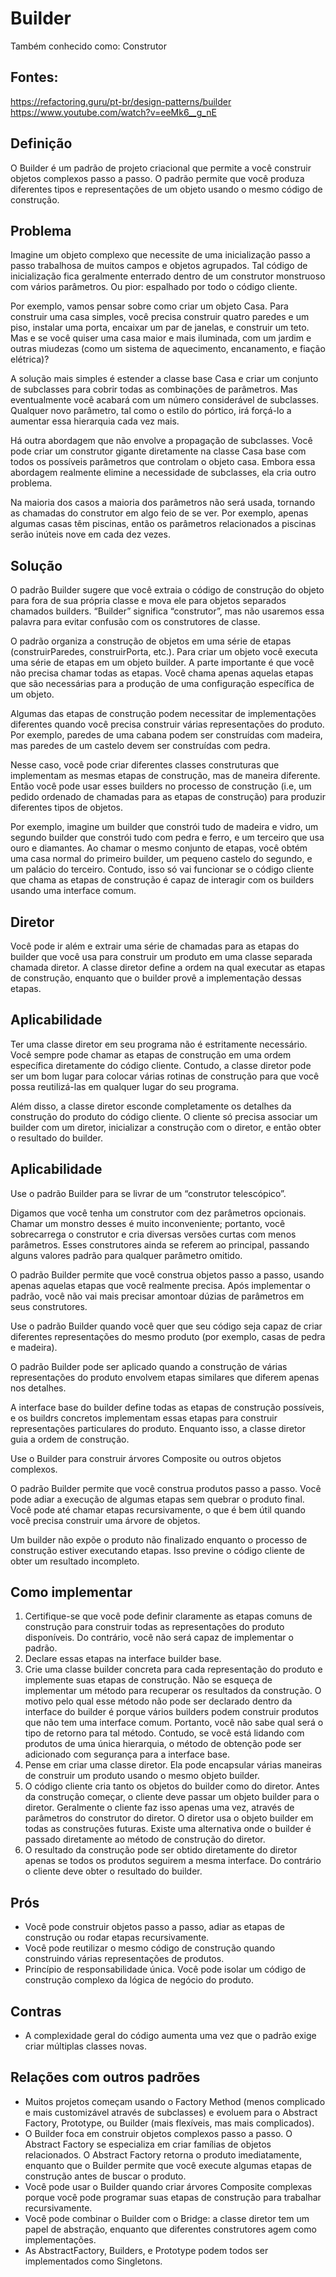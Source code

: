 ﻿# Builder

Também conhecido como: Construtor

## Fontes: 

https://refactoring.guru/pt-br/design-patterns/builder
https://www.youtube.com/watch?v=eeMk6__g_nE

## Definição

O Builder é um padrão de projeto criacional que permite a você construir objetos complexos passo a passo. O padrão permite que você produza diferentes tipos e representações de um objeto usando o mesmo código de construção.

## Problema

Imagine um objeto complexo que necessite de uma inicialização passo a passo trabalhosa de muitos campos e objetos agrupados. Tal código de inicialização fica geralmente enterrado dentro de um construtor monstruoso com vários parâmetros. Ou pior: espalhado por todo o código cliente.

Por exemplo, vamos pensar sobre como criar um objeto Casa. Para construir uma casa simples, você precisa construir quatro paredes e um piso, instalar uma porta, encaixar um par de janelas, e construir um teto. Mas e se você quiser uma casa maior e mais iluminada, com um jardim e outras miudezas (como um sistema de aquecimento, encanamento, e fiação elétrica)?

A solução mais simples é estender a classe base Casa e criar um conjunto de subclasses para cobrir todas as combinações de parâmetros. Mas eventualmente você acabará com um número considerável de subclasses. Qualquer novo parâmetro, tal como o estilo do pórtico, irá forçá-lo a aumentar essa hierarquia cada vez mais.

Há outra abordagem que não envolve a propagação de subclasses. Você pode criar um construtor gigante diretamente na classe Casa base com todos os possíveis parâmetros que controlam o objeto casa. Embora essa abordagem realmente elimine a necessidade de subclasses, ela cria outro problema.

Na maioria dos casos a maioria dos parâmetros não será usada, tornando as chamadas do construtor em algo feio de se ver. Por exemplo, apenas algumas casas têm piscinas, então os parâmetros relacionados a piscinas serão inúteis nove em cada dez vezes.

## Solução
	
O padrão Builder sugere que você extraia o código de construção do objeto para fora de sua própria classe e mova ele para objetos separados chamados builders. “Builder” significa “construtor”, mas não usaremos essa palavra para evitar confusão com os construtores de classe.

O padrão organiza a construção de objetos em uma série de etapas (construirParedes, construirPorta, etc.). Para criar um objeto você executa uma série de etapas em um objeto builder. A parte importante é que você não precisa chamar todas as etapas. Você chama apenas aquelas etapas que são necessárias para a produção de uma configuração específica de um objeto.

Algumas das etapas de construção podem necessitar de implementações diferentes quando você precisa construir várias representações do produto. Por exemplo, paredes de uma cabana podem ser construídas com madeira, mas paredes de um castelo devem ser construídas com pedra.

Nesse caso, você pode criar diferentes classes construturas que implementam as mesmas etapas de construção, mas de maneira diferente. Então você pode usar esses builders no processo de construção (i.e, um pedido ordenado de chamadas para as etapas de construção) para produzir diferentes tipos de objetos.

Por exemplo, imagine um builder que constrói tudo de madeira e vidro, um segundo builder que constrói tudo com pedra e ferro, e um terceiro que usa ouro e diamantes. Ao chamar o mesmo conjunto de etapas, você obtém uma casa normal do primeiro builder, um pequeno castelo do segundo, e um palácio do terceiro. Contudo, isso só vai funcionar se o código cliente que chama as etapas de construção é capaz de interagir com os builders usando uma interface comum.

## Diretor

Você pode ir além e extrair uma série de chamadas para as etapas do builder que você usa para construir um produto em uma classe separada chamada diretor. A classe diretor define a ordem na qual executar as etapas de construção, enquanto que o builder provê a implementação dessas etapas.

## Aplicabilidade
Ter uma classe diretor em seu programa não é estritamente necessário. Você sempre pode chamar as etapas de construção em uma ordem específica diretamente do código cliente. Contudo, a classe diretor pode ser um bom lugar para colocar várias rotinas de construção para que você possa reutilizá-las em qualquer lugar do seu programa.

Além disso, a classe diretor esconde completamente os detalhes da construção do produto do código cliente. O cliente só precisa associar um builder com um diretor, inicializar a construção com o diretor, e então obter o resultado do builder.

## Aplicabilidade
	
Use o padrão Builder para se livrar de um “construtor telescópico”.

 Digamos que você tenha um construtor com dez parâmetros opcionais. Chamar um monstro desses é muito inconveniente; portanto, você sobrecarrega o construtor e cria diversas versões curtas com menos parâmetros. Esses construtores ainda se referem ao principal, passando alguns valores padrão para qualquer parâmetro omitido.

 O padrão Builder permite que você construa objetos passo a passo, usando apenas aquelas etapas que você realmente precisa. Após implementar o padrão, você não vai mais precisar amontoar dúzias de parâmetros em seus construtores.

  Use o padrão Builder quando você quer que seu código seja capaz de criar diferentes representações do mesmo produto (por exemplo, casas de pedra e madeira).

 O padrão Builder pode ser aplicado quando a construção de várias representações do produto envolvem etapas similares que diferem apenas nos detalhes.

A interface base do builder define todas as etapas de construção possíveis, e os buildrs concretos implementam essas etapas para construir representações particulares do produto. Enquanto isso, a classe diretor guia a ordem de construção.

 Use o Builder para construir árvores Composite ou outros objetos complexos.

 O padrão Builder permite que você construa produtos passo a passo. Você pode adiar a execução de algumas etapas sem quebrar o produto final. Você pode até chamar etapas recursivamente, o que é bem útil quando você precisa construir uma árvore de objetos.

Um builder não expõe o produto não finalizado enquanto o processo de construção estiver executando etapas. Isso previne o código cliente de obter um resultado incompleto.

## Como implementar
	
1. Certifique-se que você pode definir claramente as etapas comuns de construção para construir todas as representações do produto disponíveis. Do contrário, você não será capaz de implementar o padrão.
2. Declare essas etapas na interface builder base.
3. Crie uma classe builder concreta para cada representação do produto e implemente suas etapas de construção.
Não se esqueça de implementar um método para recuperar os resultados da construção. O motivo pelo qual esse método não pode ser declarado dentro da interface do builder é porque vários builders podem construir produtos que não tem uma interface comum. Portanto, você não sabe qual será o tipo de retorno para tal método. Contudo, se você está lidando com produtos de uma única hierarquia, o método de obtenção pode ser adicionado com segurança para a interface base.
4. Pense em criar uma classe diretor. Ela pode encapsular várias maneiras de construir um produto usando o mesmo objeto builder.
5. O código cliente cria tanto os objetos do builder como do diretor. Antes da construção começar, o cliente deve passar um objeto builder para o diretor. Geralmente o cliente faz isso apenas uma vez, através de parâmetros do construtor do diretor. O diretor usa o objeto builder em todas as construções futuras. Existe uma alternativa onde o builder é passado diretamente ao método de construção do diretor.
6. O resultado da construção pode ser obtido diretamente do diretor apenas se todos os produtos seguirem a mesma interface. Do contrário o cliente deve obter o resultado do builder.

## Prós

- Você pode construir objetos passo a passo, adiar as etapas de construção ou rodar etapas recursivamente.
- Você pode reutilizar o mesmo código de construção quando construindo várias representações de produtos.
- Princípio de responsabilidade única. Você pode isolar um código de construção complexo da lógica de negócio do produto.
	
## Contras

- A complexidade geral do código aumenta uma vez que o padrão exige criar múltiplas classes novas.

## Relações com outros padrões

- Muitos projetos começam usando o Factory Method (menos complicado e mais customizável através de subclasses) e evoluem para o Abstract Factory, Prototype, ou Builder (mais flexíveis, mas mais complicados).
- O Builder foca em construir objetos complexos passo a passo. O Abstract Factory se especializa em criar famílias de objetos relacionados. O Abstract Factory retorna o produto imediatamente, enquanto que o Builder permite que você execute algumas etapas de construção antes de buscar o produto.
- Você pode usar o Builder quando criar árvores Composite complexas porque você pode programar suas etapas de construção para trabalhar recursivamente.
- Você pode combinar o Builder com o Bridge: a classe diretor tem um papel de abstração, enquanto que diferentes construtores agem como implementações.
- As AbstractFactory, Builders, e Prototype podem todos ser implementados como Singletons.